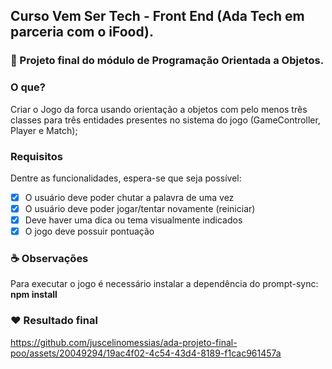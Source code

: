 ## Curso Vem Ser Tech - Front End (Ada Tech em parceria com o iFood).

### 🚀 Projeto final do módulo de Programação Orientada a Objetos.

### O que?
Criar o Jogo da forca usando orientação a objetos com pelo menos três classes para três entidades presentes no sistema do jogo (GameController, Player e Match);

### Requisitos
Dentre as funcionalidades, espera-se que seja possível:

- [x] O usuário deve poder chutar a palavra de uma vez
- [x] O usuário deve poder jogar/tentar novamente (reiniciar)
- [x] Deve haver uma dica ou tema visualmente indicados
- [x] O jogo deve possuir pontuação

### ☕ Observações
Para executar o jogo é necessário instalar a dependência do prompt-sync: **npm install**

### ❤️ Resultado final
https://github.com/juscelinomessias/ada-projeto-final-poo/assets/20049294/19ac4f02-4c54-43d4-8189-f1cac961457a
